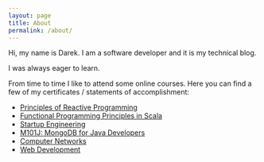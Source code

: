 ```yaml
---
layout: page
title: About
permalink: /about/
---
```


Hi, my name is Darek. I am a software developer and it is my technical blog.

I was always eager to learn.

From time to time I like to attend some online courses. Here you can find a few of my
certificates / statements of accomplishment:

* [Principles of Reactive Programming](/assets/certificates/CourseraReactive.pdf)
* [Functional Programming Principles in Scala](/assets/certificates/CourseraProgFun.pdf)
* [Startup Engineering](/assets/certificates/CourseraStartup.pdf)
* [M101J: MongoDB for Java Developers](/assets/certificates/10GenMongoDbForJavaDev.pdf)
* [Computer Networks](/assets/certificates/CourseraCompNet.pdf)
* [Web Development](/assets/certificates/UdacityWebDev.pdf)